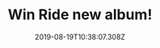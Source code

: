 ---
campaign-uuid: "c-fe29b7ce-051d-43d0-aeea-233c86acc387"
type: "Competition"
category: "Music"
date: "2019-08-19T10:38:07.308Z"
end-date: "2019-09-19T23:59:00.000Z"
disable-form: false
is_promoted: false
has_entry_page: true
title: "Win Ride new album!"
competition-description: "<p>Calling all Ride fans! In order to celebrate the release\
  \ of their brand new album 'This Is Not a Safe Place’, we are giving away a copy\
  \ to one lucky member to win! This new record sees the rejuvenated Oxford four piece\
  \ reunite with revered DJ, producer and remixer Erol Alkan, who was on production\
  \ duties for 2017's 'Weather Diaries’</p>\n<p>Want it? click below for a chance\
  \ to win.</p>\n"
hero-header: "Win Ride new album!"
terms-confirmation: "N/A"
banner-img: "https://assets.expresslyapp.com/asset-c0a7544b-d256-4e7b-9748-d0ff051d36b6.jpg"
logo-left-href: "http://club.expressly.io"
logo-left-image: "https://assets.expresslyapp.com/asset-e6b81f9e-b35e-492a-8dec-de842131a2f4.jpg"
logo-left-title: "expressly club"
bg-image-hero: "https://assets.expresslyapp.com/asset-812f55a2-0825-4f8e-97f1-aafdc95e4c8e.jpg"
bg-image-first: "https://assets.expresslyapp.com/asset-b92cab2e-0252-431d-a4d3-6aad9e715908.jpg"
section1-content: "<p>This Is Not a Safe Place' sees the rejuvenated Oxford four piece\
  \ reunite with revered DJ, producer and remixer Erol Alkan, who was on production\
  \ duties for 2017's 'Weather Diaries'. Rekindling that creative partnership has\
  \ once again seen Ride push their sound forward, as hypnotic rhythms and washes\
  \ of lush guitars come together with leftfield electronic influences. The combination\
  \ creates a sound rich in their trademark shoegaze atmosphere, whilst simultaneously\
  \ sounding fresh and creatively ambitious!</p>\n<p>Want to add it to your collection?\
  \ Enter below for a chance to win. Good luck!</p>\n"
entry-title: "Win Ride new album!"
entry-content: "<p>Enter the draw to win Ride new album by completing the form below\
  \ before 23:59 on the 19th of September 2019.</p>\n"
has-winner: false
prize-description: "Ride new album!"
special-conditions: "Multiple entries are allowed up to one every day.\r\n\r\nThis\
  \ competition is also available on: http://club.expressly.io/competitons/this-is-not-a-safe-place-cd"
country-restrictions:
- "GB"
---